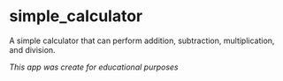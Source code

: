 # simple_calculator

A simple calculator that can perform addition, subtraction, multiplication, and division.

*This app was create for educational purposes*
